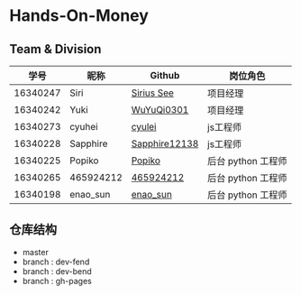 # Hands-On-Money



## Team & Division

| 学号     | 昵称      | Github                                            | 岗位角色           |
| -------- | --------- | ------------------------------------------------- | ------------------ |
| 16340247 | Siri      | [Sirius See](https://github.com/Siriussee)        | 项目经理           |
| 16340242 | Yuki      | [WuYuQi0301](https://github.com/WuYuQi0301)       | 项目经理           |
| 16340273 | cyuhei    | [cyulei](https://github.com/cyulei)               | js工程师           |
| 16340228 | Sapphire  | [Sapphire12138](https://github.com/Sapphire12138) | js工程师           |
| 16340225 | Popiko    | [Popiko](https://github.com/Popiko)               | 后台 python 工程师 |
| 16340265 | 465924212 | [465924212](https://github.com/465924212)         | 后台 python 工程师 |
| 16340198 | enao_sun  | [enao_sun](https://github.com/enaosun)            | 后台 python 工程师 |


## 仓库结构
* master
* branch : dev-fend
* branch : dev-bend
* branch : gh-pages
